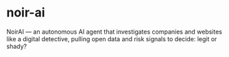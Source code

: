 # noir-ai
NoirAI — an autonomous AI agent that investigates companies and websites like a digital detective, pulling open data and risk signals to decide: legit or shady?
